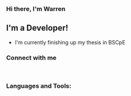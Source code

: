 ### Hi there, I'm Warren

## I'm a Developer!

- I'm currently finishing up my thesis in BSCpE

### Connect with me

<br />

### Languages and Tools:
